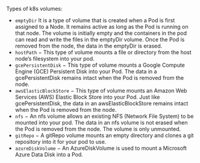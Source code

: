 Types of k8s volumes:  
- `emptyDir` It is a type of volume that is created when a Pod is first assigned to a Node. 
It remains active as long as the Pod is running on that node. 
The volume is initially empty and the containers in the pod can read and write the files in the emptyDir volume. 
Once the Pod is removed from the node, the data in the emptyDir is erased.
- `hostPath` − This type of volume mounts a file or directory from the host node’s filesystem into your pod.
- `gcePersistentDisk` − This type of volume mounts a Google Compute Engine (GCE) Persistent Disk into your Pod. 
The data in a gcePersistentDisk remains intact when the Pod is removed from the node.
- `awsElasticBlockStore` − This type of volume mounts an Amazon Web Services (AWS) Elastic Block Store into your Pod. 
Just like gcePersistentDisk, the data in an awsElasticBlockStore remains intact when the Pod is removed from the node.
- `nfs` − An nfs volume allows an existing NFS (Network File System) to be mounted into your pod. 
The data in an nfs volume is not erased when the Pod is removed from the node. The volume is only unmounted.
- `gitRepo` − A gitRepo volume mounts an empty directory and clones a git repository into it for your pod to use.
- `azureDiskVolume` − An AzureDiskVolume is used to mount a Microsoft Azure Data Disk into a Pod.
